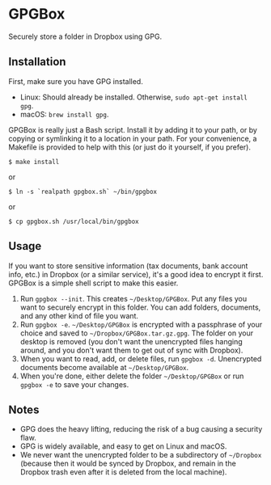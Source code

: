 # GPGBox

Securely store a folder in Dropbox using GPG.

## Installation

First, make sure you have GPG installed.

 * Linux: Should already be installed. Otherwise, `sudo apt-get install gpg`.
 * macOS: `brew install gpg`.

GPGBox is really just a Bash script. Install it by adding it to your path, or by
copying or symlinking it to a location in your path. For your convenience, a
Makefile is provided to help with this (or just do it yourself, if you prefer).

    $ make install

or

    $ ln -s `realpath gpgbox.sh` ~/bin/gpgbox

or

    $ cp gpgbox.sh /usr/local/bin/gpgbox

## Usage

If you want to store sensitive information (tax documents, bank account info,
etc.) in Dropbox (or a similar service), it's a good idea to encrypt it first.
GPGBox is a simple shell script to make this easier.

 1. Run `gpgbox --init`. This creates `~/Desktop/GPGBox`. Put any files you want
    to securely encrypt in this folder. You can add folders, documents, and any
    other kind of file you want.
 2. Run `gpgbox -e`. `~/Desktop/GPGBox` is encrypted with a passphrase of your
    choice and saved to `~/Dropbox/GPGBox.tar.gz.gpg`. The folder on your
    desktop is removed (you don't want the unencrypted files hanging around, and
    you don't want them to get out of sync with Dropbox).
 3. When you want to read, add, or delete files, run `gpgbox -d`. Unencrypted
    documents become available at `~/Desktop/GPGBox`.
 4. When you're done, either delete the folder `~/Desktop/GPGBox` or run `gpgbox
    -e` to save your changes.

## Notes

 * GPG does the heavy lifting, reducing the risk of a bug causing a security
   flaw.
 * GPG is widely available, and easy to get on Linux and macOS.
 * We never want the unencrypted folder to be a subdirectory of `~/Dropbox`
   (because then it would be synced by Dropbox, and remain in the Dropbox trash
   even after it is deleted from the local machine).

